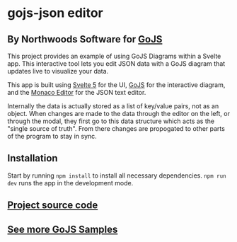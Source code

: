 # gojs-json editor

## By Northwoods Software for [GoJS](https://gojs.net)

This project provides an example of using GoJS Diagrams within a Svelte app. This interactive tool lets you edit JSON data with a GoJS diagram that updates live to visualize your data.

This app is built using [Svelte 5](https://svelte.dev/) for the UI, [GoJS](https://gojs.net) for the interactive diagram, and the [Monaco Editor](https://github.com/microsoft/monaco-editor) for the JSON text editor.

Internally the data is actually stored as a list of key/value pairs, not as an object. When changes are made to the data through the editor on the left, or through the modal, they first go to this data structure which acts as the "single source of truth". From there changes are propogated to other parts of the program to stay in sync.

## Installation

Start by running `npm install` to install all necessary dependencies.
`npm run dev` runs the app in the development mode.

## [Project source code](https://github.com/NorthwoodsSoftware/gojs-projects)

## [See more GoJS Samples](https://gojs.net/latest/samples/)
